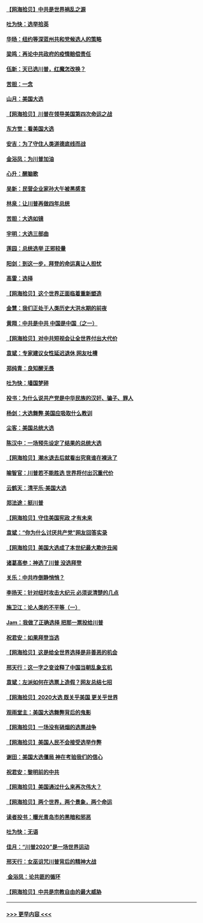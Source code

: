 #### [【网海拾贝】中共是世界祸乱之源](../pages/nsc993/n12555353.md?t=11172351) 
#### [吐为快：选举拾英](../pages/nsc993/n12555041.md?t=11172351) 
#### [华旸：纽约等深蓝州共和党候选人的策略](../pages/nsc993/n12554309.md?t=11172351) 
#### [梁鸣：再论中共政府的疫情赔偿责任](../pages/nsc993/n12553012.md?t=11172351) 
#### [伍新：天已选川普，红魔怎改换？](../pages/nsc993/n12552970.md?t=11172351) 
#### [苦胆：一念](../pages/nsc993/n12552957.md?t=11172351) 
#### [山月：美国大选](../pages/nsc993/n12552446.md?t=11172351) 
#### [【网海拾贝】川普在领导美国第四次命运之战](../pages/nsc993/n12551973.md?t=11172351) 
#### [东方觉：看美国大选](../pages/nsc993/n12551647.md?t=11172351) 
#### [安吉：为了守住人类道德底线而战](../pages/nsc993/n12551111.md?t=11172351) 
#### [金浴凤：为川普加油](../pages/nsc993/n12551085.md?t=11172351) 
#### [心升：醒脑歌](../pages/nsc993/n12550984.md?t=11172351) 
#### [吴新：民营企业家孙大午被黑感言](../pages/nsc993/n12550656.md?t=11172351) 
#### [林泉：让川普再做四年总统](../pages/nsc993/n12550640.md?t=11172351) 
#### [苦胆：大选如镜](../pages/nsc993/n12550630.md?t=11172351) 
#### [宇明：大选三部曲](../pages/nsc993/n12550603.md?t=11172351) 
#### [莲园：总统选举 正邪较量](../pages/nsc993/n12550594.md?t=11172351) 
#### [阳剑：到这一步，拜登的命运真让人担忧](../pages/nsc993/n12549093.md?t=11172351) 
#### [高雷：选择](../pages/nsc993/n12549087.md?t=11172351) 
#### [【网海拾贝】这个世界正面临着重新塑造](../pages/nsc993/n12548326.md?t=11172351) 
#### [金慧：我们正处于人类历史大洪水期的前夜](../pages/nsc993/n12547914.md?t=11172351) 
#### [黄翔：中共是中共 中国是中国（之一）](../pages/nsc993/n12547576.md?t=11172351) 
#### [【网海拾贝】对中共短视会让全世界付出大代价](../pages/nsc993/n12546043.md?t=11172351) 
#### [袁斌：专家建议女性延迟退休 网友吐槽](../pages/nsc993/n12545424.md?t=11172351) 
#### [郑纯青：良知醒无畏](../pages/nsc993/n12545394.md?t=11172351) 
#### [吐为快：墙国梦碎](../pages/nsc993/n12545309.md?t=11172351) 
#### [投书：为什么说共产党是中华民族的汉奸、骗子、罪人](../pages/nsc993/n12545089.md?t=11172351) 
#### [杨剑：大选舞弊 美国应吸取什么教训](../pages/nsc993/n12543937.md?t=11172351) 
#### [尘客：美国总统大选](../pages/nsc993/n12543828.md?t=11172351) 
#### [陈汉中：一场预先设定了结果的总统大选](../pages/nsc993/n12543564.md?t=11172351) 
#### [【网海拾贝】潮水退去后就看出究竟谁在裸泳了](../pages/nsc993/n12543321.md?t=11172351) 
#### [喻智官：川普若不能胜选 世界将付出沉重代价](../pages/nsc993/n12541352.md?t=11172351) 
#### [云鹤天：清平乐‧美国大选](../pages/nsc993/n12540916.md?t=11172351) 
#### [郑法途：挺川普](../pages/nsc993/n12540898.md?t=11172351) 
#### [【网海拾贝】守住美国宪政 才有未来](../pages/nsc993/n12540423.md?t=11172351) 
#### [袁斌：“你为什么讨厌共产党”网友回答实录](../pages/nsc993/n12540208.md?t=11172351) 
#### [【网海拾贝】美国大选成了本世纪最大欺诈丑闻](../pages/nsc993/n12538029.md?t=11172351) 
#### [诸葛高参：神选了川普 没选拜登](../pages/nsc993/n12537664.md?t=11172351) 
#### [关乐：中共咋倒静悄悄？](../pages/nsc993/n12537615.md?t=11172351) 
#### [李扬天：针对纽时攻击大纪元 必须说清楚的几点](../pages/nsc993/n12536001.md?t=11172351) 
#### [施卫江：论人类的不平等（一）](../pages/nsc993/n12535700.md?t=11172351) 
#### [Jam：我做了正确选择 把那一票投给川普](../pages/nsc993/n12535743.md?t=11172351) 
#### [祝君安：如果拜登当选](../pages/nsc993/n12535726.md?t=11172351) 
#### [【网海拾贝】这是给全世界选择是非善恶的机会](../pages/nsc993/n12535061.md?t=11172351) 
#### [邢天行：这一字之变诠释了中国当朝乱象玄机](../pages/nsc993/n12533446.md?t=11172351) 
#### [袁斌：左派如何在选票上造假？网友总结七招](../pages/nsc993/n12533180.md?t=11172351) 
#### [【网海拾贝】2020大选 既关乎美国 更关乎世界](../pages/nsc993/n12533161.md?t=11172351) 
#### [观雨堂主：美国大选舞弊背后的鬼影](../pages/nsc993/n12533153.md?t=11172351) 
#### [【网海拾贝】一场没有硝烟的选票战争](../pages/nsc993/n12531883.md?t=11172351) 
#### [【网海拾贝】美国人民不会接受选举作弊](../pages/nsc993/n12528850.md?t=11172351) 
#### [谢田：美国大选僵局 神在考验我们的信心](../pages/nsc993/n12527932.md?t=11172351) 
#### [祝君安：黎明前的中共](../pages/nsc993/n12524071.md?t=11172351) 
#### [【网海拾贝】美国通过什么来再次伟大？](../pages/nsc993/n12523844.md?t=11172351) 
#### [【网海拾贝】两个世界，两个景象，两个命运](../pages/nsc993/n12521419.md?t=11172351) 
#### [读者投书：曝光青岛市的黑暗和邪恶](../pages/nsc993/n12520988.md?t=11172351) 
#### [吐为快：无语](../pages/nsc993/n12518588.md?t=11172351) 
#### [佳月：“川普2020”是一场世界运动](../pages/nsc993/n12518581.md?t=11172351) 
#### [邢天行：女巫诅咒川普背后的精神大战](../pages/nsc993/n12517257.md?t=11172351) 
#### [ 金浴凤：论共匪的循环](../pages/nsc993/n12517133.md?t=11172351) 
#### [【网海拾贝】中共是宗教自由的最大威胁](../pages/nsc993/n12516879.md?t=11172351) 

----
#### [ >>> 更早内容 <<< ](../indexes/nsc993-earlier.md)
